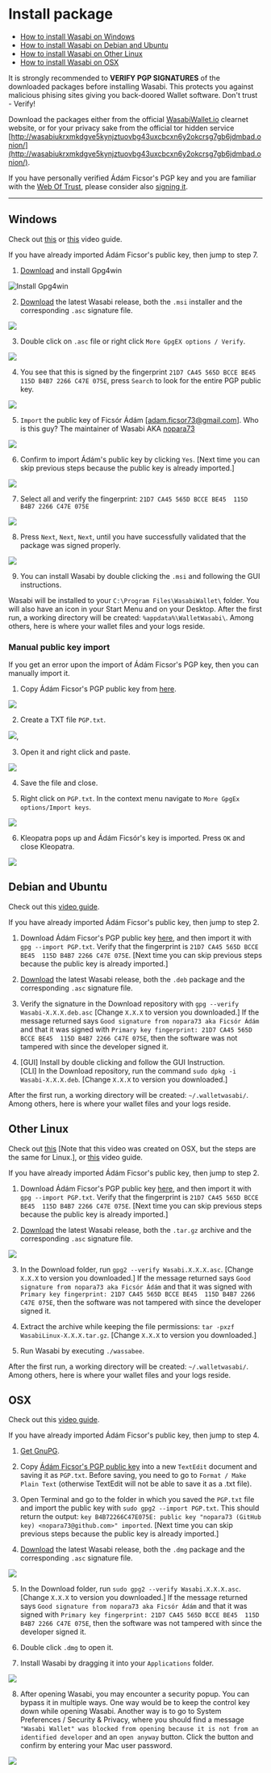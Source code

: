 # Install package

- [How to install Wasabi on Windows](InstallPackage.md#windows)
- [How to install Wasabi on Debian and Ubuntu](InstallPackage.md#debian-and-ubuntu)
- [How to install Wasabi on Other Linux](InstallPackage.md#other-linux)
- [How to install Wasabi on OSX](InstallPackage.md#osx)

It is strongly recommended to **VERIFY PGP SIGNATURES** of the downloaded packages before installing Wasabi. This protects you against malicious phising sites giving you back-doored Wallet software. Don't trust - Verify!

Download the packages either from the official [WasabiWallet.io](https://wasabiwallet.io/) clearnet website, or for your privacy sake from the official tor hidden service [http://wasabiukrxmkdgve5kynjztuovbg43uxcbcxn6y2okcrsg7gb6jdmbad.onion/](http://wasabiukrxmkdgve5kynjztuovbg43uxcbcxn6y2okcrsg7gb6jdmbad.onion/).

If you have personally verified Ádám Ficsor's PGP key and you are familiar with the [Web Of Trust](https://security.stackexchange.com/questions/147447/gpg-why-is-my-trusted-key-not-certified-with-a-trusted-signature), please consider also [signing it](https://www.gnupg.org/gph/en/manual/x334.html).

---

## Windows

Check out [this](https://www.youtube.com/watch?v=tkaaC8yET1o) or [this](https://www.youtube.com/watch?v=D8U53PFEsVk) video guide.

If you have already imported Ádám Ficsor's public key, then jump to step 7.

1. [Download](https://www.gnupg.org/download/index.html) and install Gpg4win 

![Install Gpg4win](https://i.imgur.com/YKDdw1k.png)

2. [Download](https://wasabiwallet.io) the latest Wasabi release, both the `.msi` installer and the corresponding `.asc` signature file.

![](https://imgur.com/K2J1WWG.png)

3. Double click on `.asc` file or right click `More GpgEX options / Verify`.

![](https://i.imgur.com/fJME8Yh.png)

4. You see that this is signed by the fingerprint `21D7 CA45 565D BCCE BE45  115D B4B7 2266 C47E 075E`, press `Search` to look for the entire PGP public key.

![](https://i.imgur.com/cj00rev.png)

5. `Import` the public key of Ficsór Ádám [adam.ficsor73@gmail.com]. Who is this guy? The maintainer of Wasabi AKA [nopara73](https://github.com/nopara73)

![](https://i.imgur.com/B3WZn1n.png)

6. Confirm to import Ádám's public key by clicking `Yes`. [Next time you can skip previous steps because the public key is already imported.]

![](https://i.imgur.com/9zGpuI6.png)

7. Select all and verify the fingerprint: `21D7 CA45 565D BCCE BE45  115D B4B7 2266 C47E 075E`

![](https://i.imgur.com/PfdbegY.png)

8. Press `Next`, `Next`, `Next`, until you have successfully validated that the package was signed properly.

![](https://i.imgur.com/7e0O9dQ.png)

9. You can install Wasabi by double clicking the `.msi` and following the GUI instructions.

Wasabi will be installed to your `C:\Program Files\WasabiWallet\` folder. You will also have an icon in your Start Menu and on your Desktop. After the first run, a working directory will be created: `%appdata%\WalletWasabi\`. Among others, here is where your wallet files and your logs reside.

### Manual public key import

If you get an error upon the import of Ádám Ficsor's PGP key, then you can manually import it.

1. Copy Ádám Ficsor's PGP public key from [here](https://github.com/zkSNACKs/WalletWasabi/blob/master/PGP.txt).

![](https://i.imgur.com/zLVqhOu.png)

2. Create a TXT file `PGP.txt`.

![](https://i.imgur.com/F8LMu6W.png), 

3. Open it and right click and paste.

![](https://i.imgur.com/82XiHce.png)

4. Save the file and close.

5. Right click on `PGP.txt`. In the context menu navigate to `More GpgEx options/Import keys`.

![](https://i.imgur.com/qmuF3Hx.png)

6. Kleopatra pops up and Ádám Ficsór's key is imported. Press `OK` and close Kleopatra.

![](https://i.imgur.com/EICwNWq.png)


## Debian and Ubuntu

Check out this [video guide](https://www.youtube.com/watch?v=DUc9A76rwX4).

If you have already imported Ádám Ficsor's public key, then jump to step 2.

1. Download Ádám Ficsor's PGP public key [here](https://github.com/zkSNACKs/WalletWasabi/blob/master/PGP.txt), and then import it with `gpg --import PGP.txt`. Verify that the fingerprint is `21D7 CA45 565D BCCE BE45  115D B4B7 2266 C47E 075E`. [Next time you can skip previous steps because the public key is already imported.]

2. [Download](https://wasabiwallet.io) the latest Wasabi release, both the `.deb` package and the corresponding `.asc` signature file.

3. Verify the signature in the Download repository with `gpg --verify Wasabi-X.X.X.deb.asc` [Change `X.X.X` to version you downloaded.] If the message returned says `Good signature from nopara73 aka Ficsór Ádám` and that it was signed with `Primary key fingerprint: 21D7 CA45 565D BCCE BE45  115D B4B7 2266 C47E 075E`, then the software was not tampered with since the developer signed it.

4. [GUI] Install by double clicking and follow the GUI Instruction. </br>
   [CLI] In the Download repository, run the command `sudo dpkg -i Wasabi-X.X.X.deb`. [Change `X.X.X` to version you downloaded.]

After the first run, a working directory will be created: `~/.walletwasabi/`. Among others, here is where your wallet files and your logs reside.


## Other Linux

Check out [this](https://www.youtube.com/watch?v=qFbv_b-bju4) [Note that this video was created on OSX, but the steps are the same for Linux.], or [this](https://www.youtube.com/watch?time_continue=4&v=zPKpC9cRcZo) video guide.

If you have already imported Ádám Ficsor's public key, then jump to step 2.

1. Download Ádám Ficsor's PGP public key [here](https://github.com/zkSNACKs/WalletWasabi/blob/master/PGP.txt), and then import it with `gpg --import PGP.txt`. Verify that the fingerprint is `21D7 CA45 565D BCCE BE45  115D B4B7 2266 C47E 075E`. [Next time you can skip previous steps because the public key is already imported.]

2. [Download](https://wasabiwallet.io) the latest Wasabi release, both the `.tar.gz` archive and the corresponding `.asc` signature file.

![](https://imgur.com/wsJ66Qt.png)

3. In the Download folder, run `gpg2 --verify Wasabi.X.X.X.asc`. [Change `X.X.X` to version you downloaded.] If the message returned says `Good signature from nopara73 aka Ficsór Ádám` and that it was signed with `Primary key fingerprint: 21D7 CA45 565D BCCE BE45  115D B4B7 2266 C47E 075E`, then the software was not tampered with since the developer signed it.

4. Extract the archive while keeping the file permissions: `tar -pxzf WasabiLinux-X.X.X.tar.gz`. [Change `X.X.X` to version you downloaded.]

5. Run Wasabi by executing `./wassabee`.

After the first run, a working directory will be created: `~/.walletwasabi/`. Among others, here is where your wallet files and your logs reside.


## OSX

Check out this [video guide](https://www.youtube.com/watch?v=_Zmc54XYzBA).

If you have already imported Ádám Ficsor's public key, then jump to step 4.

1. [Get GnuPG](https://www.gnupg.org/download/index.html).

2. Copy [Ádám Ficsor's PGP public key](https://github.com/zkSNACKs/WalletWasabi/blob/master/PGP.txt) into a new `TextEdit` document and saving it as `PGP.txt`. Before saving, you need to go to `Format / Make Plain Text` (otherwise TextEdit will not be able to save it as a .txt file).

3. Open Terminal and go to the folder in which you saved the `PGP.txt` file and import the public key with `sudo gpg2 --import PGP.txt`. This should return the output: `key B4B72266C47E075E: public key "nopara73 (GitHub key) <nopara73@github.com>" imported`. [Next time you can skip previous steps because the public key is already imported.]

4. [Download](https://wasabiwallet.io) the latest Wasabi release, both the `.dmg` package and the corresponding `.asc` signature file.

![](https://imgur.com/k0cEYjz.png)

5. In the Download folder, run `sudo gpg2 --verify Wasabi.X.X.X.asc`. [Change `X.X.X` to version you downloaded.] If the message returned says `Good signature from nopara73 aka Ficsór Ádám` and that it was signed with `Primary key fingerprint: 21D7 CA45 565D BCCE BE45  115D B4B7 2266 C47E 075E`, then the software was not tampered with since the developer signed it.

6. Double click `.dmg` to open it.

7. Install Wasabi by dragging it into your `Applications` folder.

![](https://i.imgur.com/7UEZ8wI.png)

8. After opening Wasabi, you may encounter a security popup. You can bypass it in multiple ways. One way would be to keep the control key down while opening Wasabi. Another way is to go to System Preferences / Security & Privacy, where you should find a message `"Wasabi Wallet" was blocked from opening because it is not from an identified developer` and an `open anyway` button. Click the button and confirm by entering your Mac user password.

![](https://imgur.com/dy1zfJG.png)
